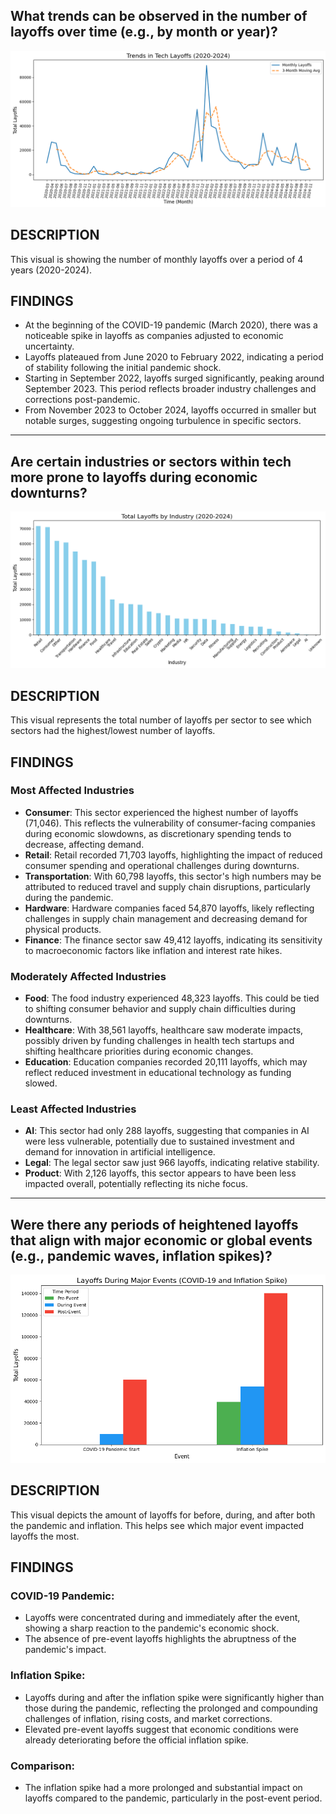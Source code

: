 ## What trends can be observed in the number of layoffs over time (e.g., by month or year)?
![Alt text](images/visual1.png)

## DESCRIPTION
This visual is showing the number of monthly layoffs over a period of 4 years (2020-2024).

## FINDINGS
- At the beginning of the COVID-19 pandemic (March 2020), there was a noticeable spike in layoffs as companies adjusted to economic uncertainty.
- Layoffs plateaued from June 2020 to February 2022, indicating a period of stability following the initial pandemic shock.
- Starting in September 2022, layoffs surged significantly, peaking around September 2023. This period reflects broader industry challenges and corrections post-pandemic.
- From November 2023 to October 2024, layoffs occurred in smaller but notable surges, suggesting ongoing turbulence in specific sectors.

---

## Are certain industries or sectors within tech more prone to layoffs during economic downturns?
![Alt text](images/visual2.png)

## DESCRIPTION
This visual represents the total number of layoffs per sector to see which sectors had the highest/lowest number of layoffs.

## FINDINGS
### Most Affected Industries
- **Consumer**: This sector experienced the highest number of layoffs (71,046). This reflects the vulnerability of consumer-facing companies during economic slowdowns, as discretionary spending tends to decrease, affecting demand.
- **Retail**: Retail recorded 71,703 layoffs, highlighting the impact of reduced consumer spending and operational challenges during downturns.
- **Transportation**: With 60,798 layoffs, this sector's high numbers may be attributed to reduced travel and supply chain disruptions, particularly during the pandemic.
- **Hardware**: Hardware companies faced 54,870 layoffs, likely reflecting challenges in supply chain management and decreasing demand for physical products.
- **Finance**: The finance sector saw 49,412 layoffs, indicating its sensitivity to macroeconomic factors like inflation and interest rate hikes.

### Moderately Affected Industries
- **Food**: The food industry experienced 48,323 layoffs. This could be tied to shifting consumer behavior and supply chain difficulties during downturns.
- **Healthcare**: With 38,561 layoffs, healthcare saw moderate impacts, possibly driven by funding challenges in health tech startups and shifting healthcare priorities during economic changes.
- **Education**: Education companies recorded 20,111 layoffs, which may reflect reduced investment in educational technology as funding slowed.

### Least Affected Industries
- **AI**: This sector had only 288 layoffs, suggesting that companies in AI were less vulnerable, potentially due to sustained investment and demand for innovation in artificial intelligence.
- **Legal**: The legal sector saw just 966 layoffs, indicating relative stability.
- **Product**: With 2,126 layoffs, this sector appears to have been less impacted overall, potentially reflecting its niche focus.

---

## Were there any periods of heightened layoffs that align with major economic or global events (e.g., pandemic waves, inflation spikes)?
![Alt text](images/visual3.png)

## DESCRIPTION
This visual depicts the amount of layoffs for before, during, and after both the pandemic and inflation. This helps see which major event impacted layoffs the most.

## FINDINGS
### COVID-19 Pandemic:
- Layoffs were concentrated during and immediately after the event, showing a sharp reaction to the pandemic's economic shock.
- The absence of pre-event layoffs highlights the abruptness of the pandemic's impact.

### Inflation Spike:
- Layoffs during and after the inflation spike were significantly higher than those during the pandemic, reflecting the prolonged and compounding challenges of inflation, rising costs, and market corrections.
- Elevated pre-event layoffs suggest that economic conditions were already deteriorating before the official inflation spike.

### Comparison:
- The inflation spike had a more prolonged and substantial impact on layoffs compared to the pandemic, particularly in the post-event period.
